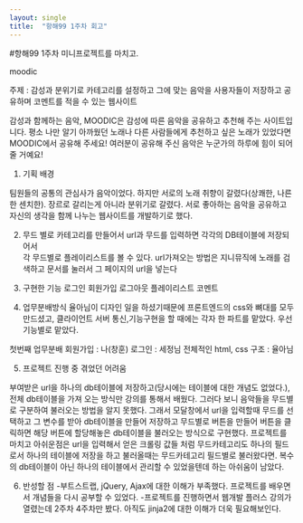 ```yaml
---
layout: single
title:  "항해99 1주차 회고"
---
```


#항해99 1주차 미니프로젝트를 마치고.

moodic

주제 : 감성과 분위기로 카테고리를 설정하고 그에 맞는 음악을 사용자들이 저장하고 공유하며 코멘트를 적을 수 있는 웹사이트

감성과 함께하는 음악, MOODIC은 감성에 따른 음악을 공유하고 추천해 주는 사이트입니다.
평소 나만 알기 아까웠던 노래나 다른 사람들에게 추천하고 싶은 노래가 있었다면 MOODIC에서 공유해 주세요! 여러분이 공유해 주신 음악은 누군가의 하루에 힘이 되어줄 거예요!

1. 기획 배경

팀원들의 공통의 관심사가 음악이었다. 하지만 서로의 노래 취향이 갈렸다(상쾌한, 나른한 센치한). 장르로 갈리는게 아니라 분위기로 갈렸다.
서로 좋아하는 음악을 공유하고 자신의 생각을 함께 나누는 웹사이트를 개발하기로 했다.


2. 무드 별로 카테고리를 만들어서 url과 무드를 입력하면 각각의 DB테이블에 저장되어서   
각 무드별로 플레이리스트를 볼 수 있다. url가져오는 방법은 지니뮤직에 노래를 검색하고 문서를 눌러서 그 페이지의 url을 넣는다

3. 구현한 기능
로그인
회원가입
로그아웃
플레이리스트
코멘트

4. 업무분배방식
율아님이 디자인 일을 하셨기때문에 프론트엔드의 css와 뼈대를
모두 만드셨고, 클라이언트 서버 통신,기능구현을 할 때에는 각자 한 파트를 맡았다.
우선 기능별로 맡았다.

첫번째 업무분배
회원가입 : 나(창훈)
로그인 : 세정님
전체적인  html, css 구조 : 율아님


5. 프로젝트 진행 중 겪었던 어려움

부여받은 url을 하나의 db테이블에 저장하고(당시에는 테이블에 대한 개념도 없었다.), 전체 db테이블을 가져 오는 방식만
강의를 통해서 배웠다. 그러다 보니 음악들을 무드별로 구분하여 불러오는 방법을 알지 못했다. 그래서 모달창에서 url을 입력할때 무드를 선택하고 그 변수를 받아
db테이블을 만들어 저장하고 무드별로 버튼을 만들어 버튼을 클릭하면 해당 버튼에 할당해놓은 db테이블을 불러오는 방식으로 구현했다.
프로젝트를 마치고 아쉬운점은 url을 입력해서 얻은 크롤링 값들 처럼 무드카테고리도 하나의 필드로서 하나의 테이블에 저장을 하고 불러올때는 무드카테고리 필드별로 불러왔다면.
복수의 db테이블이 아닌 하나의 테이블에서 관리할 수 있었을텐데 하는 아쉬움이 남았다.

6. 반성할 점
-부트스트랩, jQuery, Ajax에 대한 이해가 부족했다. 프로젝트를 배우면서 개념들을 다시 공부할 수 있었다.
-프로젝트를 진행하면서 웹개발 플러스 강의가 열렸는데 2주차 4주차만 봤다. 아직도 jinja2에 대한 이해가 더욱 필요해보인다.
